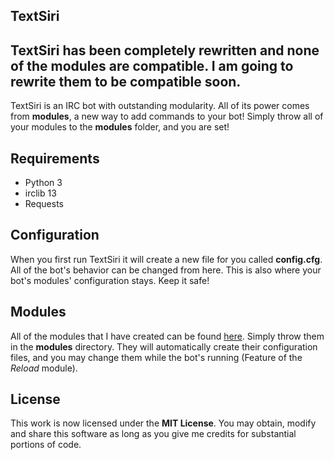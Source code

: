 TextSiri
---

## TextSiri has been completely rewritten and none of the modules are compatible. I am going to rewrite them to be compatible soon.

TextSiri is an IRC bot with outstanding modularity. All of its power comes from **modules**, a new way to add commands to your bot! Simply throw all of your modules to the **modules** folder, and you are set!

Requirements
---

 - Python 3
 - irclib 13
 - Requests

Configuration
---

When you first run TextSiri it will create a new file for you called **config.cfg**. All of the bot's behavior can be changed from here. This is also where your bot's modules' configuration stays. Keep it safe!

Modules
---

All of the modules that I have created can be found [here](http://github.com/mission712/textsiri-modules). Simply throw them in the **modules** directory. They will automatically create their configuration files, and you may change them while the bot's running (Feature of the *Reload* module).

License
---

This work is now licensed under the **MIT License**. You may obtain, modify and share this software as long as you give me credits for substantial portions of code.
